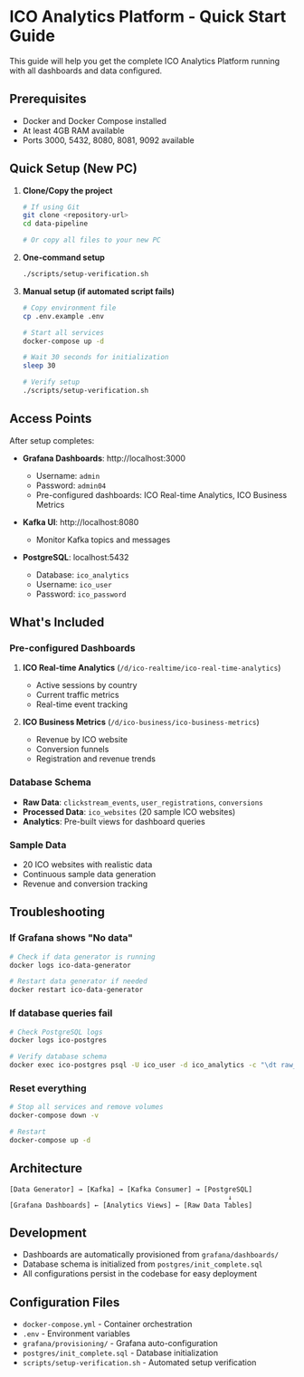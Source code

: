 # ICO Analytics Platform - Quick Start Guide

This guide will help you get the complete ICO Analytics Platform running with all dashboards and data configured.

## Prerequisites

- Docker and Docker Compose installed
- At least 4GB RAM available
- Ports 3000, 5432, 8080, 8081, 9092 available

## Quick Setup (New PC)

1. **Clone/Copy the project**
   ```bash
   # If using Git
   git clone <repository-url>
   cd data-pipeline
   
   # Or copy all files to your new PC
   ```

2. **One-command setup**
   ```bash
   ./scripts/setup-verification.sh
   ```

3. **Manual setup (if automated script fails)**
   ```bash
   # Copy environment file
   cp .env.example .env
   
   # Start all services
   docker-compose up -d
   
   # Wait 30 seconds for initialization
   sleep 30
   
   # Verify setup
   ./scripts/setup-verification.sh
   ```

## Access Points

After setup completes:

- **Grafana Dashboards**: http://localhost:3000
  - Username: `admin`
  - Password: `admin04`
  - Pre-configured dashboards: ICO Real-time Analytics, ICO Business Metrics

- **Kafka UI**: http://localhost:8080
  - Monitor Kafka topics and messages

- **PostgreSQL**: localhost:5432
  - Database: `ico_analytics`
  - Username: `ico_user`
  - Password: `ico_password`

## What's Included

### Pre-configured Dashboards
1. **ICO Real-time Analytics** (`/d/ico-realtime/ico-real-time-analytics`)
   - Active sessions by country
   - Current traffic metrics
   - Real-time event tracking

2. **ICO Business Metrics** (`/d/ico-business/ico-business-metrics`)
   - Revenue by ICO website
   - Conversion funnels
   - Registration and revenue trends

### Database Schema
- **Raw Data**: `clickstream_events`, `user_registrations`, `conversions`
- **Processed Data**: `ico_websites` (20 sample ICO websites)
- **Analytics**: Pre-built views for dashboard queries

### Sample Data
- 20 ICO websites with realistic data
- Continuous sample data generation
- Revenue and conversion tracking

## Troubleshooting

### If Grafana shows "No data"
```bash
# Check if data generator is running
docker logs ico-data-generator

# Restart data generator if needed
docker restart ico-data-generator
```

### If database queries fail
```bash
# Check PostgreSQL logs
docker logs ico-postgres

# Verify database schema
docker exec ico-postgres psql -U ico_user -d ico_analytics -c "\dt raw_data.*"
```

### Reset everything
```bash
# Stop all services and remove volumes
docker-compose down -v

# Restart
docker-compose up -d
```

## Architecture

```
[Data Generator] → [Kafka] → [Kafka Consumer] → [PostgreSQL]
                                                      ↓
[Grafana Dashboards] ← [Analytics Views] ← [Raw Data Tables]
```

## Development

- Dashboards are automatically provisioned from `grafana/dashboards/`
- Database schema is initialized from `postgres/init_complete.sql`
- All configurations persist in the codebase for easy deployment

## Configuration Files

- `docker-compose.yml` - Container orchestration
- `.env` - Environment variables
- `grafana/provisioning/` - Grafana auto-configuration
- `postgres/init_complete.sql` - Database initialization
- `scripts/setup-verification.sh` - Automated setup verification